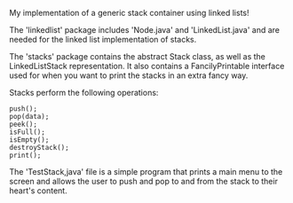 My implementation of a generic stack container using linked lists! 

The 'linkedlist' package includes 'Node.java' and 'LinkedList.java' and are needed for the linked list implementation of stacks.

The 'stacks' package contains the abstract Stack class, as well as the LinkedListStack representation. It also contains a FancilyPrintable interface used for when you want to print the stacks in an extra fancy way.

Stacks perform the following operations:
    
    push();
    pop(data);
    peek();
    isFull();
    isEmpty();
    destroyStack();
    print();

The 'TestStack,java' file is a simple program that prints a main menu to the screen and allows the user to push and pop to and from the stack to their heart's content.